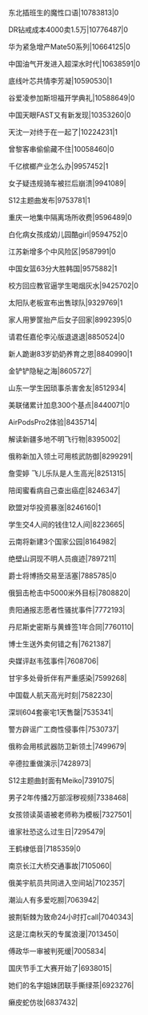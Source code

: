 东北插班生的魔性口语|10783813|0

DR钻戒成本4000卖1.5万|10776487|0

华为紧急增产Mate50系列|10664125|0

中国油气开发进入超深水时代|10638591|0

底线叶芯共情李芳凝|10590530|1

谷爱凌参加斯坦福开学典礼|10588649|0

中国天眼FAST又有新发现|10353260|0

天沈一对终于在一起了|10224231|1

曾黎客串偷偷藏不住|10058460|0

千亿槟榔产业怎么办|9957452|1

女子疑违规骑车被拦后崩溃|9941089|

S12主题曲发布|9753781|1

重庆一地集中隔离场所收费|9596489|0

白化病女孩成幼儿园酷girl|9594752|0

江苏新增多个中风险区|9587991|0

中国女篮63分大胜韩国|9575882|1

校方回应教官逼学生喝烟灰水|9425702|0

太阳队老板宣布出售球队|9329769|1

家人用箩筐抬产后女子回家|8992395|0

请君任嘉伦李沁版退退退|8850524|0

新人跪谢83岁奶奶养育之恩|8840990|1

金铲铲隐秘之海|8605727|

山东一学生因琐事杀害舍友|8512934|

美联储累计加息300个基点|8440071|0

AirPodsPro2体验|8435714|

解读新疆多地不明飞行物|8395002|

俄称新加入领土可用核武防御|8299291|

詹雯婷 飞儿乐队是人生高光|8251315|

陪闺蜜看病自己查出癌症|8246347|

欧盟对华投资暴涨|8246160|1

学生交4人间的钱住12人间|8223665|

云南将新建3个国家公园|8164982|

绝壁山洞现不明人员痕迹|7897211|

爵士将博扬交易至活塞|7885785|0

俄狙击枪击中5000米外目标|7808820|

贵阳通报志愿者性骚扰事件|7772193|

丹尼斯史密斯与黄蜂签1年合同|7760110|

博士生送外卖何错之有|7621387|

央媒评赵韦弦事件|7608706|

甘宇多处骨折伴有严重感染|7599268|

中国载人航天高光时刻|7582230|

深圳604套豪宅1天售罄|7535341|

警方辟谣广工商性侵事件|7530737|

俄称会用核武器防卫新领土|7499679|

辛德拉重做演示|7428973|

S12主题曲封面有Meiko|7391075|

男子2年传播2万部淫秽视频|7338468|

女孩领读英语被老师称为模板|7327501|

谁家社恐这么过生日|7295479|

王鹤棣低音|7185359|0

南京长江大桥交通事故|7105060|

俄美宇航员共同进入空间站|7102357|

潮汕人有多爱吃朥|7063942|

披荆斩棘为致命24小时打call|7040343|

这是江南秋天的专属浪漫|7013450|

傅政华一审被判死缓|7005834|

国庆节手工大赛开始了|6938015|

她们的名字姐妹团联手撕绿茶|6923276|

癞皮蛇仿妆|6837432|

